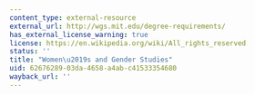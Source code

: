 ```yaml
---
content_type: external-resource
external_url: http://wgs.mit.edu/degree-requirements/
has_external_license_warning: true
license: https://en.wikipedia.org/wiki/All_rights_reserved
status: ''
title: "Women\u2019s and Gender Studies"
uid: 62676289-03da-4658-a4ab-c41533354680
wayback_url: ''
---
```

